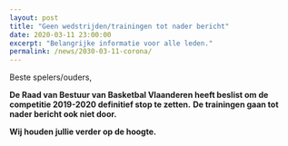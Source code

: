 ```yaml
---
layout: post
title: "Geen wedstrijden/trainingen tot nader bericht"
date: 2020-03-11 23:00:00
excerpt: "Belangrijke informatie voor alle leden."
permalink: /news/2030-03-11-corona/
---
```


Beste spelers/ouders,

**De Raad van Bestuur van Basketbal Vlaanderen heeft beslist om de competitie 2019-2020 definitief stop te zetten.**
**De trainingen gaan tot nader bericht ook niet door.**

**Wij houden jullie verder op de hoogte.**
